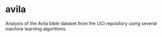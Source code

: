 # avila
Analysis of the Avila bible dataset from the UCI repository using several machine learning algorithms.
